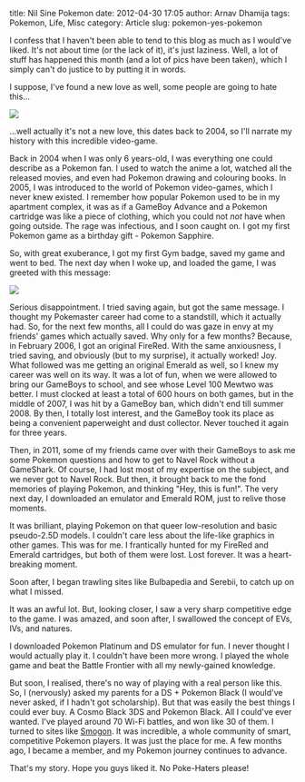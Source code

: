 title: Nil Sine Pokemon
date: 2012-04-30 17:05
author: Arnav Dhamija
tags: Pokemon, Life, Misc
category: Article
slug: pokemon-yes-pokemon

I confess that I haven't been able to tend to this blog as much as I would've
liked. It's not about time (or the lack of it), it's just laziness. Well, a
lot of stuff has happened this month (and a lot of pics have been taken),
which I simply can't do justice to by putting it in words.  

I suppose, I've found a new love as well, some people are going to hate
this...  


![]({filename}/images/Pokemon-PNG-Pic.png)


...well actually it's not a new love, this dates back to 2004, so I'll
narrate my history with this incredible video-game.  

Back in 2004 when I was only 6 years-old, I was everything one could describe
as a Pokemon fan. I used to watch the anime a lot, watched all the released
movies, and even had Pokemon drawing and colouring books. In 2005, I was
introduced to the world of Pokemon video-games, which I never knew existed. I
remember how popular Pokemon used to be in my apartment complex, it was as if
a GameBoy Advance and a Pokemon cartridge was like a piece of clothing, which
you could not _not_ have when going outside. The rage was infectious, and I
soon caught on. I got my first Pokemon game as a birthday gift - Pokemon
Sapphire.  

So, with great exuberance, I got my first Gym badge, saved my game and went to
bed. The next day when I woke up, and loaded the game, I was greeted with this
message:  


![]({filename}/images/deleted-file.jpg)


Serious disappointment. I tried saving again, but got the same message. I
thought my Pokemaster career had come to a standstill, which it actually had.
So, for the next few months, all I could do was gaze in envy at my friends'
games which actually saved. Why only for a few months? Because, in February
2006, I got an original FireRed. With the same anxiousness, I tried saving,
and obviously (but to my surprise), it actually worked! Joy. What followed was
me getting an original Emerald as well, so I knew my career was well on its
way. It was a lot of fun, when we were allowed to bring our GameBoys to
school, and see whose Level 100 Mewtwo was better. I must clocked at least a
total of 600 hours on both games, but in the middle of 2007, I was hit by a
GameBoy ban, which didn't end till summer 2008. By then, I totally lost
interest, and the GameBoy took its place as being a convenient paperweight and
dust collector. Never touched it again for three years.  

Then, in 2011, some of my friends came over with their GameBoys to ask me some
Pokemon questions and how to get to Navel Rock without a GameShark. Of course,
I had lost most of my expertise on the subject, and we never got to Navel
Rock. But then, it brought back to me the fond memories of playing Pokemon,
and thinking "Hey, this is fun!". The very next day, I downloaded an emulator
and Emerald ROM, just to relive those moments.  

It was brilliant, playing Pokemon on that queer low-resolution and basic
pseudo-2.5D models. I couldn't care less about the life-like graphics in other
games. This was for me. I frantically hunted for my FireRed and Emerald
cartridges, but both of them were lost. Lost forever. It was a heart-breaking
moment.  

Soon after, I began trawling sites like Bulbapedia and Serebii, to catch up on
what I missed.  

It was an awful lot. But, looking closer, I saw a very sharp competitive edge
to the game. I was amazed, and soon after, I swallowed the concept of EVs,
IVs, and natures.  

I downloaded Pokemon Platinum and DS emulator for fun. I never thought I would
actually play it. I couldn't have been more wrong. I played the whole game and
beat the Battle Frontier with all my newly-gained knowledge.  

But soon, I realised, there's no way of playing with a real person like this.
So, I (nervously) asked my parents for a DS + Pokemon Black (I would've never
asked, if I hadn't got scholarship). But that was easily the best things I
could ever buy. A Cosmo Black 3DS and Pokemon Black. All I could've ever
wanted. I've played around 70 Wi-Fi battles, and won like 30 of them. I turned
to sites like [Smogon](http://smogon.com/). It was incredible, a whole
community of smart, competitive Pokemon players. It was just the place for me.
A few months ago, I became a member, and my Pokemon journey continues to
advance.  

That's my story. Hope you guys liked it. No Poke-Haters please!  
